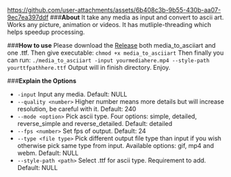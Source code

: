 https://github.com/user-attachments/assets/6b408c3b-9b55-430b-aa07-9ec7ea397ddf
###**About**
It take any media as input and convert to ascii art. Works any picture, animation or videos. It has mutliple-threading which helps speedup processing.

###**How to use**
Please download the [Release](releases/release-0.1v) both media_to_asciiart and one .ttf.
Then give executable:
`chmod +x media_to_asciiart`
Then finally you can run:
`./media_to_asciiart -input yourmediahere.mp4 --style-path yourttfpathhere.ttf`
Output will in finish directory. Enjoy.

###**Explain the Options**
- `-input` Input any media. Default: NULL
- `--quality <number>` Higher number means more details but will increase resolution, be careful with it. Default: 240
- `--mode <option>` Pick ascii type. Four options: simple, detailed, reverse_simple and reverse_detailed. Default: detailed
- `--fps <number>` Set fps of output. Default: 24
- `--type <file type>` Pick different output file type than input if you wish otherwise pick same type from input. Available options: gif, mp4 and webm. Default: NULL
- `--style-path <path>` Select .ttf for ascii type. Requirement to add. Default: NULL
